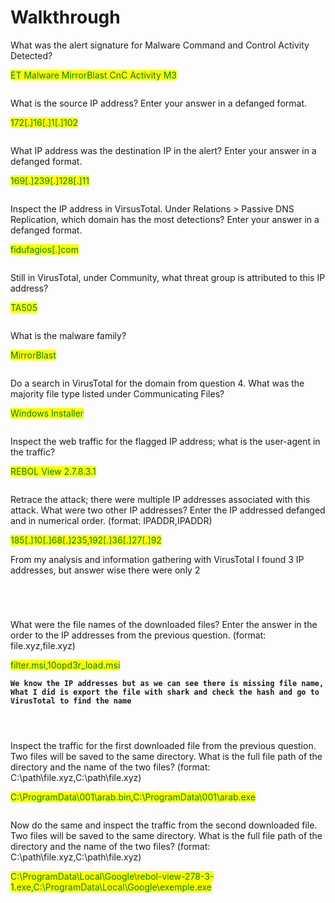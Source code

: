 # Walkthrough

What was the alert signature for Malware Command and Control Activity Detected?

<mark style="color:green;">ET Malware MirrorBlast CnC Activity M3</mark>

<figure><img src="https://camo.githubusercontent.com/24e19650c44fcf6b3b19b36f9b31037b16ce0baf02ec7f769beadd98fea322ad/68747470733a2f2f692e696d6775722e636f6d2f6b3164457578322e706e67" alt=""><figcaption></figcaption></figure>

What is the source IP address? Enter your answer in a defanged format.&#x20;

&#x20;<mark style="color:green;">172\[.]16\[.]1\[.]102</mark>

<figure><img src="https://camo.githubusercontent.com/a3ddf0bea588acb98e6f4d426f9e32ea5c37e2656362705d122fe0b09bdf7e77/68747470733a2f2f692e696d6775722e636f6d2f655757765356362e706e67" alt=""><figcaption></figcaption></figure>

What IP address was the destination IP in the alert? Enter your answer in a defanged format.&#x20;

&#x20;<mark style="color:green;">169\[.]239\[.]128\[.]11</mark>

<figure><img src="https://camo.githubusercontent.com/8eaa39b189d396cc39133eb3d96bcd242bc7ed8ba4d51bd335740dfb826b81b1/68747470733a2f2f692e696d6775722e636f6d2f5563496f4265412e706e67" alt=""><figcaption></figcaption></figure>

Inspect the IP address in VirsusTotal. Under Relations > Passive DNS Replication, which domain has the most detections? Enter your answer in a defanged format.&#x20;

&#x20;<mark style="color:green;">fidufagios\[.]com</mark>

<figure><img src="https://camo.githubusercontent.com/58cc88ff415ef74616f839a94310e72b4d44399c35d140fb5b74a642bf7602fa/68747470733a2f2f692e696d6775722e636f6d2f71496635376b542e706e67" alt=""><figcaption></figcaption></figure>

Still in VirusTotal, under Community, what threat group is attributed to this IP address?

&#x20;<mark style="color:green;">TA505</mark>

<figure><img src="https://camo.githubusercontent.com/6f97736de1a64f4de839650e4529409d442ad4d9e557d10c022bd955a1fc73f7/68747470733a2f2f692e696d6775722e636f6d2f6f62654835686c2e706e67" alt=""><figcaption></figcaption></figure>

What is the malware family?

&#x20;<mark style="color:green;">MirrorBlast</mark>

<figure><img src="https://camo.githubusercontent.com/8817dd18dcea5e4cb130e19222f67178afbeffcf3eb6139b4f0d7cdcdee4aa56/68747470733a2f2f692e696d6775722e636f6d2f536253353753522e706e67" alt=""><figcaption></figcaption></figure>

Do a search in VirusTotal for the domain from question 4. What was the majority file type listed under Communicating Files?

&#x20;<mark style="color:green;">Windows Installer</mark>

<figure><img src="https://camo.githubusercontent.com/9aa4de495313c6f371816c408d532a19cfb0feea967e5d1555dbbf54009bab9e/68747470733a2f2f692e696d6775722e636f6d2f5075357a5256772e706e67" alt=""><figcaption></figcaption></figure>

Inspect the web traffic for the flagged IP address; what is the user-agent in the traffic?

&#x20;<mark style="color:green;">REBOL View 2.7.8.3.1</mark>

<figure><img src="https://camo.githubusercontent.com/301eb71e1e319081b2957ebf88d38825a3d6d221d7e7740c07d2dfcff1d599c5/68747470733a2f2f692e696d6775722e636f6d2f614438437277542e706e67" alt=""><figcaption></figcaption></figure>

Retrace the attack; there were multiple IP addresses associated with this attack. What were two other IP addresses? Enter the IP addressed defanged and in numerical order. (format: IPADDR,IPADDR)

<mark style="color:green;">185\[.]10\[.]68\[.]235,192\[.]36\[.]27\[.]92</mark>

From my analysis and information gathering with VirusTotal I found 3 IP addresses, but answer wise there were only 2

&#x20;

<figure><img src="https://camo.githubusercontent.com/7467c255e4007cde04d5bcc5aaa730639660d810628b861a0d371be5330eda1d/68747470733a2f2f692e696d6775722e636f6d2f516551445551312e706e67" alt=""><figcaption></figcaption></figure>

&#x20;

<figure><img src="https://camo.githubusercontent.com/09857959dc6ddb0822e25483c822654ba4ee32a7ee078e6c51dc7666ece50117/68747470733a2f2f692e696d6775722e636f6d2f336d6970766d6c2e706e67" alt=""><figcaption></figcaption></figure>

&#x20;

<figure><img src="https://camo.githubusercontent.com/98acd9217596a46ee51fc5be4c3ee54121267d7405c65f359536835823a61159/68747470733a2f2f692e696d6775722e636f6d2f79314f766949762e706e67" alt=""><figcaption></figcaption></figure>

&#x20;

<figure><img src="https://camo.githubusercontent.com/3a6ab530502a90757870ca65acafc927ffdcf3aefd3eb7f6dbdf3dec049e4cc8/68747470733a2f2f692e696d6775722e636f6d2f37366f4d4a79492e706e67" alt=""><figcaption></figcaption></figure>



What were the file names of the downloaded files? Enter the answer in the order to the IP addresses from the previous question. (format: file.xyz,file.xyz)

<mark style="color:green;">filter.msi,10opd3r\_load.msi</mark>

&#x20;**`We know the IP addresses but as we can see there is missing file name, What I did is export the file with shark and check the hash and go to VirusTotal to find the name`**

<figure><img src="https://camo.githubusercontent.com/2d23d2521c74828a0ea4ee17802c2ec6333b053049a8c56adb174f3ab9568546/68747470733a2f2f692e696d6775722e636f6d2f59557163596d692e706e67" alt=""><figcaption></figcaption></figure>

<figure><img src="https://camo.githubusercontent.com/f94feba89e7d76ccb1583a46bef5961759d4a9ec2b4acaae2c94c244786afb57/68747470733a2f2f692e696d6775722e636f6d2f6c7646353370342e706e67" alt=""><figcaption></figcaption></figure>

&#x20;

<figure><img src="https://camo.githubusercontent.com/a451d21089c26742138266468fe64bd8f9f54dbc51447b7b58775b7c43ef2716/68747470733a2f2f692e696d6775722e636f6d2f306a72324d46672e706e67" alt=""><figcaption></figcaption></figure>

Inspect the traffic for the first downloaded file from the previous question. Two files will be saved to the same directory. What is the full file path of the directory and the name of the two files? (format: C:\path\file.xyz,C:\path\file.xyz)

&#x20;<mark style="color:green;">C:\ProgramData\001\arab.bin,C:\ProgramData\001\arab.exe</mark>

<figure><img src="https://camo.githubusercontent.com/901827c3f0e209f9f385c35e99f41ccdc28a0349d914f467da9cca4f36104214/68747470733a2f2f692e696d6775722e636f6d2f316873725561762e706e67" alt=""><figcaption></figcaption></figure>

Now do the same and inspect the traffic from the second downloaded file. Two files will be saved to the same directory. What is the full file path of the directory and the name of the two files? (format: C:\path\file.xyz,C:\path\file.xyz)

<mark style="color:green;">C:\ProgramData\Local\Google\rebol-view-278-3-1.exe,C:\ProgramData\Local\Google\exemple.exe</mark>

&#x20;

<figure><img src="https://camo.githubusercontent.com/e67b6aae8d9dcab91cf8dca35dcb011881db5880f2c86f024bb6a68a0307c514/68747470733a2f2f692e696d6775722e636f6d2f65557a587754482e706e67" alt=""><figcaption></figcaption></figure>
